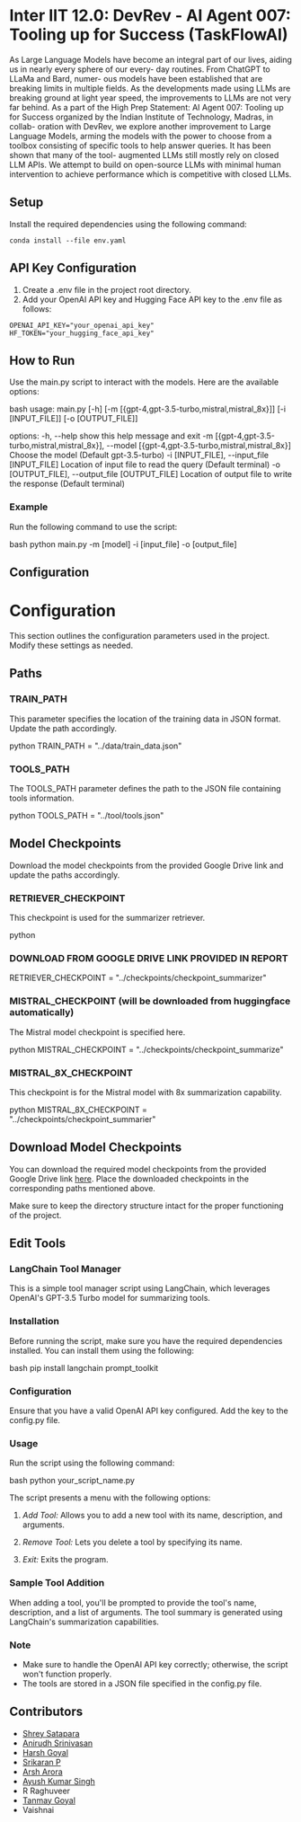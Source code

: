 # Inter IIT 12.0: DevRev - AI Agent 007: Tooling up for Success (TaskFlowAI)

As Large Language Models have become an integral part
of our lives, aiding us in nearly every sphere of our every-
day routines. From ChatGPT to LLaMa and Bard, numer-
ous models have been established that are breaking limits
in multiple fields. As the developments made using LLMs
are breaking ground at light year speed, the improvements
to LLMs are not very far behind. As a part of the High Prep
Statement: AI Agent 007: Tooling up for Success organized
by the Indian Institute of Technology, Madras, in collab-
oration with DevRev, we explore another improvement to
Large Language Models, arming the models with the power
to choose from a toolbox consisting of specific tools to help
answer queries. It has been shown that many of the tool-
augmented LLMs still mostly rely on closed LLM APIs. We
attempt to build on open-source LLMs with minimal human
intervention to achieve performance which is competitive
with closed LLMs. 

## Setup

Install the required dependencies using the following command:

`conda install --file env.yaml`


## API Key Configuration

1. Create a .env file in the project root directory.
2. Add your OpenAI API key and Hugging Face API key to the .env file as follows:

```
OPENAI_API_KEY="your_openai_api_key"
HF_TOKEN="your_hugging_face_api_key"
```

## How to Run

Use the main.py script to interact with the models. Here are the available options:

bash
usage: main.py [-h] [-m [{gpt-4,gpt-3.5-turbo,mistral,mistral_8x}]] [-i [INPUT_FILE]] [-o [OUTPUT_FILE]]

options:
  -h, --help            show this help message and exit
  -m [{gpt-4,gpt-3.5-turbo,mistral,mistral_8x}], --model [{gpt-4,gpt-3.5-turbo,mistral,mistral_8x}]
                        Choose the model (Default gpt-3.5-turbo)
  -i [INPUT_FILE], --input_file [INPUT_FILE]
                        Location of input file to read the query (Default terminal)
  -o [OUTPUT_FILE], --output_file [OUTPUT_FILE]
                        Location of output file to write the response (Default terminal)


### Example

Run the following command to use the script:

bash
python main.py -m [model] -i [input_file] -o [output_file]


## Configuration
# Configuration

This section outlines the configuration parameters used in the project. Modify these settings as needed.

## Paths

### TRAIN_PATH

This parameter specifies the location of the training data in JSON format. Update the path accordingly.

python
TRAIN_PATH = "../data/train_data.json"


### TOOLS_PATH

The TOOLS_PATH parameter defines the path to the JSON file containing tools information.

python
TOOLS_PATH = "../tool/tools.json"


## Model Checkpoints

Download the model checkpoints from the provided Google Drive link and update the paths accordingly.

### RETRIEVER_CHECKPOINT

This checkpoint is used for the summarizer retriever.

python

### DOWNLOAD FROM GOOGLE DRIVE LINK PROVIDED IN REPORT


RETRIEVER_CHECKPOINT = "../checkpoints/checkpoint_summarizer"


### MISTRAL_CHECKPOINT (will be downloaded from huggingface automatically)


The Mistral model checkpoint is specified here.

python
MISTRAL_CHECKPOINT = "../checkpoints/checkpoint_summarize"


### MISTRAL_8X_CHECKPOINT

This checkpoint is for the Mistral model with 8x summarization capability.

python
MISTRAL_8X_CHECKPOINT = "../checkpoints/checkpoint_summarier"


## Download Model Checkpoints

You can download the required model checkpoints from the provided Google Drive link [here](https://drive.google.com/drive/folders/1D16dWzdulKp0XItxg8fiMiFbM3e_Cqje?usp=sharing). Place the downloaded checkpoints in the corresponding paths mentioned above.

Make sure to keep the directory structure intact for the proper functioning of the project.

## Edit Tools
### LangChain Tool Manager

This is a simple tool manager script using LangChain, which leverages OpenAI's GPT-3.5 Turbo model for summarizing tools.

### Installation

Before running the script, make sure you have the required dependencies installed. You can install them using the following:

bash
pip install langchain prompt_toolkit


### Configuration

Ensure that you have a valid OpenAI API key configured. Add the key to the config.py file.

### Usage

Run the script using the following command:

bash
python your_script_name.py


The script presents a menu with the following options:

1. *Add Tool:* Allows you to add a new tool with its name, description, and arguments.

2. *Remove Tool:* Lets you delete a tool by specifying its name.

3. *Exit:* Exits the program.

### Sample Tool Addition

When adding a tool, you'll be prompted to provide the tool's name, description, and a list of arguments. The tool summary is generated using LangChain's summarization capabilities.

### Note

- Make sure to handle the OpenAI API key correctly; otherwise, the script won't function properly.
- The tools are stored in a JSON file specified in the config.py file.

## Contributors
- [Shrey Satapara](https://shreysatapara.github.io)
- [Anirudh Srinivasan](https://www.linkedin.com/in/anirudh-srini/)
- [Harsh Goyal](https://www.linkedin.com/in/harsh-goyal-441a06243/)
- [Srikaran P](https://www.linkedin.com/in/srikaran-p-b82221214/)
- [Arsh Arora](https://www.linkedin.com/in/arsh-arora/)
- [Ayush Kumar Singh](https://www.linkedin.com/in/ayush-kumar-singh-272a471b9/)
- R Raghuveer
- [Tanmay Goyal](https://www.linkedin.com/in/tanmay-goyal-57253a213/)
- Vaishnai
